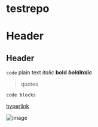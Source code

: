 # testrepo


# Header

## Header

`code` plain text *italic* **bold** ***bolditalic*** 

> quotes

```
code blocks
```

[hyperlink](https://atom.io/)

![image](https://www.catster.com/wp-content/uploads/2017/12/A-gray-kitten-meowing.jpg)


